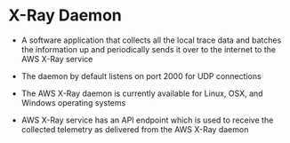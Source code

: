 # X-Ray Daemon

- A software application that collects all the local trace data and batches the information up and periodically sends it over to the internet to the AWS X-Ray service

- The daemon by default listens on port 2000 for UDP connections

- The AWS X-Ray daemon is currently available for Linux, OSX, and Windows operating systems

- AWS X-Ray service has an API endpoint which is used to receive the collected telemetry as delivered from the AWS X-Ray daemon